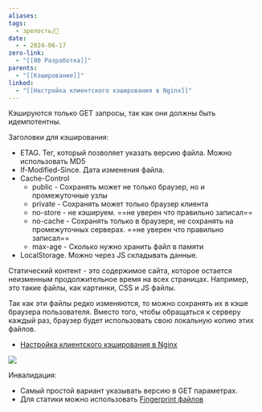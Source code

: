 ```yaml
---
aliases: 
tags:
  - зрелость/🌱
date:
  - - 2024-06-17
zero-link:
  - "[[00 Разработка]]"
parents:
  - "[[Кэширование]]"
linked:
  - "[[Настройка клиентского кэширования в Nginx]]"
---
```

Кэшируются только GET запросы, так как они должны быть идемпотентны.

Заголовки для кэширования:
- ETAG. Тег, который позволяет указать версию файла. Можно использовать MD5
- If-Modified-Since. Дата изменения файла.
- Cache-Control
	- public - Сохранять может не только браузер, но и промежуточные узлы
	- private - Сохранять может только браузер клиента
	- no-store - не кэшируем. ==не уверен что правильно записал==
	- no-cache - Сохранять только в браузере, не сохранять на промежуточных серверах. ==не уверен что правильно записал==
	- max-age - Сколько нужно хранить файл в памяти
- LocalStorage. Можно через JS складывать данные.

Статический контент - это содержимое сайта, которое остается неизменным продолжительное время на всех страницах. Например, это такие файлы, как картинки, CSS и JS файлы.

Так как эти файлы редко изменяются, то можно сохранять их в кэше браузера пользователя. Вместо того, чтобы обращаться к серверу каждый раз, браузер будет использовать свою локальную копию этих файлов.

- [Настройка клиентского кэширования в Nginx](Настройка%20клиентского%20кэширования%20в%20Nginx.md)

![](Pasted%20image%2020240619083856.png)

Инвалидация:
- Самый простой вариант указывать версию в GET параметрах.
- Для статики можно использовать [Fingerprint файлов](Fingerprint%20файлов.md)